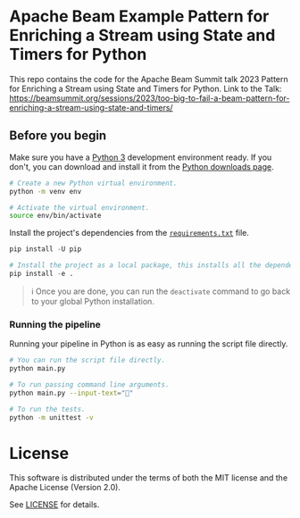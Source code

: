 # Apache Beam Example Pattern for Enriching a Stream using State and Timers for Python

This repo contains the code for the Apache Beam Summit talk 2023 Pattern for Enriching a Stream using State and Timers for Python.
Link to the Talk: https://beamsummit.org/sessions/2023/too-big-to-fail-a-beam-pattern-for-enriching-a-stream-using-state-and-timers/

## Before you begin

Make sure you have a [Python 3](https://www.python.org/) development environment ready.
If you don't, you can download and install it from the
[Python downloads page](https://www.python.org/downloads/).

```sh
# Create a new Python virtual environment.
python -m venv env

# Activate the virtual environment.
source env/bin/activate
```

Install the project's dependencies from the [`requirements.txt`](requirements.txt) file.

```py
pip install -U pip

# Install the project as a local package, this installs all the dependencies as well.
pip install -e .
```

> ℹ️ Once you are done, you can run the `deactivate` command to go back to your global Python installation.

### Running the pipeline

Running your pipeline in Python is as easy as running the script file directly.

```sh
# You can run the script file directly.
python main.py

# To run passing command line arguments.
python main.py --input-text="🎉"

# To run the tests.
python -m unittest -v
```

# License

This software is distributed under the terms of both the MIT license and the
Apache License (Version 2.0).

See [LICENSE](LICENSE) for details.
